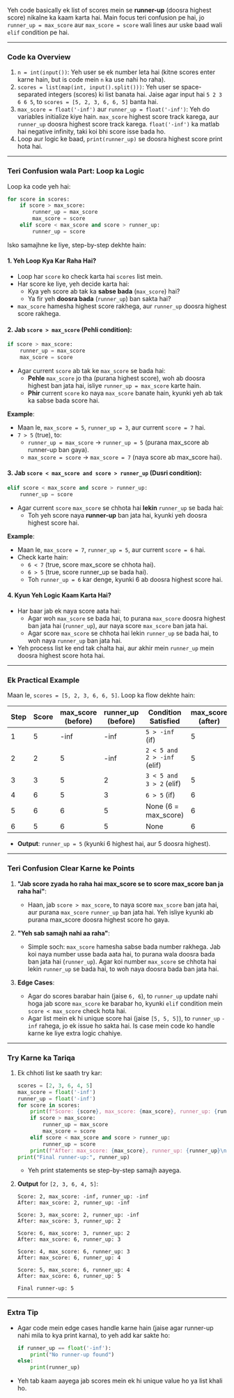  Yeh code basically ek list of scores mein se **runner-up** (doosra highest score) nikalne ka kaam karta hai. Main focus teri confusion pe hai, jo `runner_up = max_score` aur `max_score = score` wali lines aur uske baad wali `elif` condition pe hai.

---

### Code ka Overview
1. `n = int(input())`: Yeh user se ek number leta hai (kitne scores enter karne hain, but is code mein `n` ka use nahi ho raha).
2. `scores = list(map(int, input().split()))`: Yeh user se space-separated integers (scores) ki list banata hai. Jaise agar input hai `5 2 3 6 6 5`, to `scores = [5, 2, 3, 6, 6, 5]` banta hai.
3. `max_score = float('-inf')` aur `runner_up = float('-inf')`: Yeh do variables initialize kiye hain. `max_score` highest score track karega, aur `runner_up` doosra highest score track karega. `float('-inf')` ka matlab hai negative infinity, taki koi bhi score isse bada ho.
4. Loop aur logic ke baad, `print(runner_up)` se doosra highest score print hota hai.

---

### Teri Confusion wala Part: Loop ka Logic
Loop ka code yeh hai:

```python
for score in scores:
    if score > max_score:
        runner_up = max_score
        max_score = score
    elif score < max_score and score > runner_up:
        runner_up = score
```

Isko samajhne ke liye, step-by-step dekhte hain:

#### 1. **Yeh Loop Kya Kar Raha Hai?**
- Loop har `score` ko check karta hai `scores` list mein.
- Har score ke liye, yeh decide karta hai:
  - Kya yeh score ab tak ka **sabse bada** (`max_score`) hai?
  - Ya fir yeh **doosra bada** (`runner_up`) ban sakta hai?
- `max_score` hamesha highest score rakhega, aur `runner_up` doosra highest score rakhega.

#### 2. **Jab `score > max_score` (Pehli condition)**:
```python
if score > max_score:
    runner_up = max_score
    max_score = score
```
- Agar current `score` ab tak ke `max_score` se bada hai:
  - **Pehle** `max_score` jo tha (purana highest score), woh ab doosra highest ban jata hai, isliye `runner_up = max_score` karte hain.
  - **Phir** current `score` ko naya `max_score` banate hain, kyunki yeh ab tak ka sabse bada score hai.
  
**Example**:
- Maan le, `max_score = 5`, `runner_up = 3`, aur current `score = 7` hai.
- `7 > 5` (true), to:
  - `runner_up = max_score` → `runner_up = 5` (purana max_score ab runner-up ban gaya).
  - `max_score = score` → `max_score = 7` (naya score ab max_score hai).

#### 3. **Jab `score < max_score and score > runner_up` (Dusri condition)**:
```python
elif score < max_score and score > runner_up:
    runner_up = score
```
- Agar current `score` `max_score` se chhota hai **lekin** `runner_up` se bada hai:
  - Toh yeh score naya **runner-up** ban jata hai, kyunki yeh doosra highest score hai.
  
**Example**:
- Maan le, `max_score = 7`, `runner_up = 5`, aur current `score = 6` hai.
- Check karte hain:
  - `6 < 7` (true, score max_score se chhota hai).
  - `6 > 5` (true, score runner_up se bada hai).
  - Toh `runner_up = 6` kar denge, kyunki 6 ab doosra highest score hai.

#### 4. **Kyun Yeh Logic Kaam Karta Hai?**
- Har baar jab ek naya score aata hai:
  - Agar woh `max_score` se bada hai, to purana `max_score` doosra highest ban jata hai (`runner_up`), aur naya score `max_score` ban jata hai.
  - Agar score `max_score` se chhota hai lekin `runner_up` se bada hai, to woh naya `runner_up` ban jata hai.
- Yeh process list ke end tak chalta hai, aur akhir mein `runner_up` mein doosra highest score hota hai.

---

### Ek Practical Example
Maan le, `scores = [5, 2, 3, 6, 6, 5]`. Loop ka flow dekhte hain:

| Step | Score | max_score (before) | runner_up (before) | Condition Satisfied | max_score (after) | runner_up (after) |
|------|-------|--------------------|--------------------|---------------------|-------------------|-------------------|
| 1    | 5     | -inf               | -inf               | `5 > -inf` (if)     | 5                 | -inf              |
| 2    | 2     | 5                  | -inf               | `2 < 5 and 2 > -inf` (elif) | 5                 | 2                 |
| 3    | 3     | 5                  | 2                  | `3 < 5 and 3 > 2` (elif)   | 5                 | 3                 |
| 4    | 6     | 5                  | 3                  | `6 > 5` (if)        | 6                 | 5                 |
| 5    | 6     | 6                  | 5                  | None (6 = max_score) | 6                 | 5                 |
| 6    | 5     | 6                  | 5                  | None                | 6                 | 5                 |

- **Output**: `runner_up = 5` (kyunki 6 highest hai, aur 5 doosra highest).

---

### Teri Confusion Clear Karne ke Points
1. **"Jab score zyada ho raha hai max_score se to score max_score ban ja raha hai"**:
   - Haan, jab `score > max_score`, to naya score `max_score` ban jata hai, aur purana `max_score` `runner_up` ban jata hai. Yeh isliye kyunki ab purana max_score doosra highest score ho gaya.

2. **"Yeh sab samajh nahi aa raha"**:
   - Simple soch: `max_score` hamesha sabse bada number rakhega. Jab koi naya number usse bada aata hai, to purana wala doosra bada ban jata hai (`runner_up`). Agar koi number `max_score` se chhota hai lekin `runner_up` se bada hai, to woh naya doosra bada ban jata hai.

3. **Edge Cases**:
   - Agar do scores barabar hain (jaise `6, 6`), to `runner_up` update nahi hoga jab score `max_score` ke barabar ho, kyunki `elif` condition mein `score < max_score` check hota hai.
   - Agar list mein ek hi unique score hai (jaise `[5, 5, 5]`), to `runner_up` `-inf` rahega, jo ek issue ho sakta hai. Is case mein code ko handle karne ke liye extra logic chahiye.

---

### Try Karne ka Tariqa
1. Ek chhoti list ke saath try kar:
   ```python
   scores = [2, 3, 6, 4, 5]
   max_score = float('-inf')
   runner_up = float('-inf')
   for score in scores:
       print(f"Score: {score}, max_score: {max_score}, runner_up: {runner_up}")
       if score > max_score:
           runner_up = max_score
           max_score = score
       elif score < max_score and score > runner_up:
           runner_up = score
       print(f"After: max_score: {max_score}, runner_up: {runner_up}\n")
   print("Final runner-up:", runner_up)
   ```
   - Yeh print statements se step-by-step samajh aayega.

2. **Output** for `[2, 3, 6, 4, 5]`:
   ```
   Score: 2, max_score: -inf, runner_up: -inf
   After: max_score: 2, runner_up: -inf

   Score: 3, max_score: 2, runner_up: -inf
   After: max_score: 3, runner_up: 2

   Score: 6, max_score: 3, runner_up: 2
   After: max_score: 6, runner_up: 3

   Score: 4, max_score: 6, runner_up: 3
   After: max_score: 6, runner_up: 4

   Score: 5, max_score: 6, runner_up: 4
   After: max_score: 6, runner_up: 5

   Final runner-up: 5
   ```

---

### Extra Tip
- Agar code mein edge cases handle karne hain (jaise agar runner-up nahi mila to kya print karna), to yeh add kar sakte ho:
  ```python
  if runner_up == float('-inf'):
      print("No runner-up found")
  else:
      print(runner_up)
  ```
- Yeh tab kaam aayega jab scores mein ek hi unique value ho ya list khali ho.

